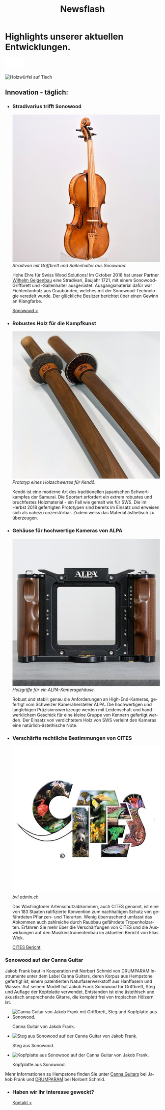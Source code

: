﻿---
lang: de
title: 'Newsflash'
order: 6
---

<div class="full-width-kenburns">
<div class="wrap-bg-image">

# Highlights unserer aktuellen Entwicklungen.

![](/assets/images/arrow-d-white.svg)

</div>
<img srcset="/assets/images/contact_cover_2x.jpg"
     src="/assets/images/contact_cover.jpg" alt="Holzwürfel auf Tisch">
</div>

<div class="full-width">
<div class="wrap -cols2">

## Innovation - täglich:

- ### Stradivarius trifft Sonowood
  ![Stradivari aus 1721, jetzt mit Sonowood](/assets/images/news_201812_stradivarius.jpeg)
  *Stradivari mit Griffbrett und Saitenhalter aus Sonowood.*

  Hohe Ehre für Swiss Wood Solutions! Im Oktober 2018 hat unser Partner [Wilhelm Geigenbau](http://wilhelm.geigenbau.ag) eine Stradivari, Baujahr 1721, mit einem Sonowood-Griffbrett und -Saitenhalter ausgerüstet. Ausgangsmaterial dafür war Fichtentonholz aus Graubünden, welches mit der Sonowood-Technologie veredelt wurde. Der glückliche Besitzer berichtet über einen Gewinn an Klangfarbe.

  <a class="btn" href="/de/products/sonowood">Sonowood ></a>

- ### Robustes Holz für die Kampfkunst
  ![Holzschwert, Model](/assets/images/RD_kendo.jpg)
  *Prototyp eines Holzschwertes für Kendō.*

  
  Kendō ist eine moderne Art des traditionellen japanischen Schwertkampfes der Samurai. Die Sportart erfordert ein extrem robustes und bruchfestes Holzmaterial - ein Fall wie gemalt wie für SWS. Die im Herbst 2018 gefertigten Prototypen sind bereits im Einsatz und erweisen sich als nahezu unzerstörbar. Zudem weiss das Material ästhetisch zu überzeugen. 

- ### Gehäuse für hochwertige Kameras von ALPA 
  ![violin with sonowood](/assets/images/RD_alpa.jpg)
  *Holzgriffe für ein ALPA-Kameragehäuse.*

  Robust und stabil: genau die Anforderungen an High-End-Kameras, gefertigt vom Schweizer Kamerahersteller ALPA. Die hochwertigen und langlebigen Präzisionswerkzeuge werden mit Leidenschaft und handwerklichem Geschick für eine kleine Gruppe von Kennern gefertigt werden. Der Einsatz von verdichtetem Holz von SWS verleiht den Kameras eine natürlich-ästethische Note. 

- ### Verschärfte rechtliche Bestimmungen von CITES
  ![CITES](/assets/images/citeslogo.jpg)
  *bvl.admin.ch*

  Das Washingtoner Artenschutzabkommen, auch CITES genannt, ist eine von 183 Staaten ratifizierte Konvention zum nachhaltigen Schutz von gefährdeten Pflanzen- und Tierarten. Wenig überraschend umfasst das Abkommen auch zahlreiche durch Raubbau gefährdete Tropenholzarten. Erfahren Sie mehr über die Verschärfungen von CITES und die Auswirkungen auf den Musikinstrumentenbau im aktuellen Bericht von Elias Wick.

  <a class="btn" href="/assets/docs/2018_CITES_CH.pdf">CITES Bericht</a>


</div>
</div>

<div class="full-width-grey">
<div class="wrap -cols3">

### Sonowood auf der Canna Guitar

Jakob Frank baut in Kooperation mit Norbert Schmid von DRUMPARAM Instrumente unter dem Label Canna Guitars, deren Korpus aus Hempstone gefertigt ist, einem patentierten Naturfaserwerkstoff aus Hanffasern und Wasser. Auf seinem Modell hat Jakob Frank Sonowood für Griffbrett, Steg und Auflage der Kopfplatte verwendet. Entstanden ist eine ästethisch und akustisch ansprechende Gitarre, die komplett frei von tropischen Hölzern ist.  

  - <img srcset="/assets/images/cannaguitar_ganzeGitarre.jpg"
     src="/assets/images/cannaguitar_ganzeGitarre.jpg" alt="Canna Guitar von Jakob Frank mit Griffbrett, Steg und Kopfplatte aus Sonowood.">
	<figcaption>Canna Guitar von Jakob Frank.</figcaption>

  - <img srcset="/assets/images/Cannaguitar_Steg.jpg"
     src="/assets/images/Cannaguitar_Steg.jpg" alt="Steg aus Sonowood auf der Canna Guitar von Jakob Frank.">
	<figcaption>Steg aus Sonowood.</figcaption>

  - <img srcset="/assets/images/cannaguitar_kopfplatte.jpg"
     src="/assets/images/cannaguitar_kopfplatte.jpg" alt="Kopfplatte aus Sonowood auf der Canna Guitar von Jakob Frank.">
	<figcaption>Kopfplatte aus Sonowood.</figcaption>

Mehr Informationen zu Hempstone finden Sie unter [Canna Guitars](https://www.cannaguitars.com) bei Jakob Frank und [DRUMPARAM](http://www.drumparam.at) bei Norbert Schmid.

</div>
</div>


<div class="full-width">
<div class="wrap -cols2">


- ### Haben wir Ihr Interesse geweckt?

  <a class="btn -red" href="/de/contact">Kontakt ></a>

</div>
</div>
